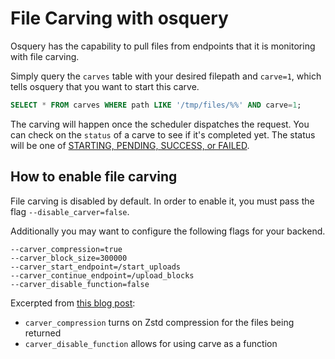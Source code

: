 # File Carving with osquery

Osquery has the capability to pull files from endpoints that it is monitoring with file carving.

Simply query the `carves` table with your desired filepath and `carve=1`, which tells osquery that you want to start this carve.

```sql
SELECT * FROM carves WHERE path LIKE '/tmp/files/%%' AND carve=1;
```

The carving will happen once the scheduler dispatches the request. You can check on the `status` of a carve to see if it's completed yet. The status will be one of [STARTING, PENDING, SUCCESS, or FAILED](https://www.osquery.io/schema/current/#carves).

## How to enable file carving

File carving is disabled by default. In order to enable it, you must pass the flag `--disable_carver=false`.

Additionally you may want to configure the following flags for your backend.
```
--carver_compression=true
--carver_block_size=300000
--carver_start_endpoint=/start_uploads
--carver_continue_endpoint=/upload_blocks
--carver_disable_function=false
```
Excerpted from [this blog post](https://www.metalliccode.com/carving):

- `carver_compression` turns on Zstd compression for the files being returned
- `carver_disable_function` allows for using carve as a function